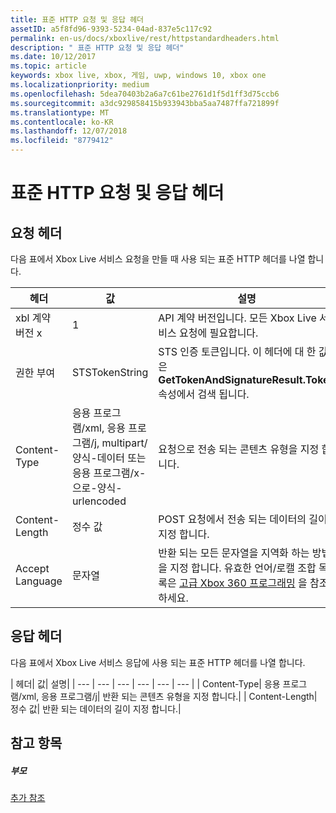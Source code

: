 ```yaml
---
title: 표준 HTTP 요청 및 응답 헤더
assetID: a5f8fd96-9393-5234-04ad-837e5c117c92
permalink: en-us/docs/xboxlive/rest/httpstandardheaders.html
description: " 표준 HTTP 요청 및 응답 헤더"
ms.date: 10/12/2017
ms.topic: article
keywords: xbox live, xbox, 게임, uwp, windows 10, xbox one
ms.localizationpriority: medium
ms.openlocfilehash: 5dea70403b2a6a7c61be2761d1f5d1ff3d75ccb6
ms.sourcegitcommit: a3dc929858415b933943bba5aa7487ffa721899f
ms.translationtype: MT
ms.contentlocale: ko-KR
ms.lasthandoff: 12/07/2018
ms.locfileid: "8779412"
---
```

# <a name="standard-http-request-and-response-headers"></a>표준 HTTP 요청 및 응답 헤더
 
<a id="ID4ES"></a>

 
## <a name="request-headers"></a>요청 헤더
 
다음 표에서 Xbox Live 서비스 요청을 만들 때 사용 되는 표준 HTTP 헤더를 나열 합니다.
 
| 헤더| 값| 설명| 
| --- | --- | --- | 
| xbl 계약 버전 x| 1| API 계약 버전입니다. 모든 Xbox Live 서비스 요청에 필요합니다.| 
| 권한 부여| STSTokenString| STS 인증 토큰입니다. 이 헤더에 대 한 값은 <b>GetTokenAndSignatureResult.Token</b> 속성에서 검색 됩니다. | 
| Content-Type| 응용 프로그램/xml, 응용 프로그램/j, multipart/양식-데이터 또는 응용 프로그램/x-으로-양식-urlencoded| 요청으로 전송 되는 콘텐츠 유형을 지정 합니다.| 
| Content-Length| 정수 값| POST 요청에서 전송 되는 데이터의 길이 지정 합니다.| 
| Accept Language | 문자열| 반환 되는 모든 문자열을 지역화 하는 방법을 지정 합니다. 유효한 언어/로캘 조합 목록은 <a href="http://msdn.microsoft.com/en-us/library/bb975829.aspx">고급 Xbox 360 프로그래밍</a> 을 참조 하세요.| 
  
<a id="ID4E6C"></a>

 
## <a name="response-headers"></a>응답 헤더
 
다음 표에서 Xbox Live 서비스 응답에 사용 되는 표준 HTTP 헤더를 나열 합니다.
 
| 헤더| 값| 설명| 
| --- | --- | --- | --- | --- | --- | 
| Content-Type| 응용 프로그램/xml, 응용 프로그램/j| 반환 되는 콘텐츠 유형을 지정 합니다.| 
| Content-Length| 정수 값| 반환 되는 데이터의 길이 지정 합니다.| 
  
<a id="ID4EEE"></a>

 
## <a name="see-also"></a>참고 항목
 
<a id="ID4EGE"></a>

 
##### <a name="parent"></a>부모  

[추가 참조](atoc-xboxlivews-reference-additional.md)

   